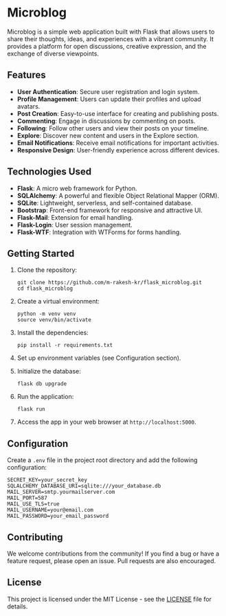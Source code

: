# Microblog

Microblog is a simple web application built with Flask that allows users to share their thoughts, ideas, and experiences with a vibrant community. It provides a platform for open discussions, creative expression, and the exchange of diverse viewpoints.

## Features

- **User Authentication**: Secure user registration and login system.
- **Profile Management**: Users can update their profiles and upload avatars.
- **Post Creation**: Easy-to-use interface for creating and publishing posts.
- **Commenting**: Engage in discussions by commenting on posts.
- **Following**: Follow other users and view their posts on your timeline.
- **Explore**: Discover new content and users in the Explore section.
- **Email Notifications**: Receive email notifications for important activities.
- **Responsive Design**: User-friendly experience across different devices.

## Technologies Used

- **Flask**: A micro web framework for Python.
- **SQLAlchemy**: A powerful and flexible Object Relational Mapper (ORM).
- **SQLite**: Lightweight, serverless, and self-contained database.
- **Bootstrap**: Front-end framework for responsive and attractive UI.
- **Flask-Mail**: Extension for email handling.
- **Flask-Login**: User session management.
- **Flask-WTF**: Integration with WTForms for forms handling.

## Getting Started

1. Clone the repository:

   ```shell
   git clone https://github.com/m-rakesh-kr/flask_microblog.git
   cd flask_microblog
   ```

2. Create a virtual environment:

   ```shell
   python -m venv venv
   source venv/bin/activate
   ```

3. Install the dependencies:

   ```shell
   pip install -r requirements.txt
   ```

4. Set up environment variables (see Configuration section).

5. Initialize the database:

   ```shell
   flask db upgrade
   ```

6. Run the application:

   ```shell
   flask run
   ```

7. Access the app in your web browser at `http://localhost:5000`.

## Configuration

Create a `.env` file in the project root directory and add the following configuration:

```env
SECRET_KEY=your_secret_key
SQLALCHEMY_DATABASE_URI=sqlite:///your_database.db
MAIL_SERVER=smtp.yourmailserver.com
MAIL_PORT=587
MAIL_USE_TLS=true
MAIL_USERNAME=your@email.com
MAIL_PASSWORD=your_email_password
```

## Contributing

We welcome contributions from the community! If you find a bug or have a feature request, please open an issue. Pull requests are also encouraged.

## License

This project is licensed under the MIT License - see the [LICENSE](LICENSE) file for details.
